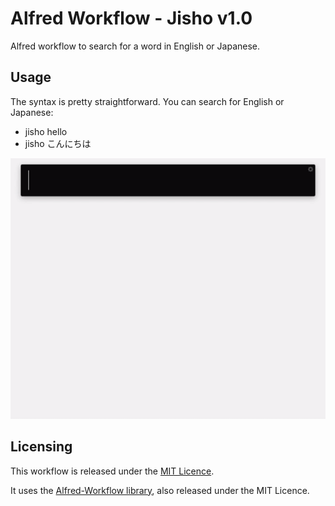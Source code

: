 Alfred Workflow - Jisho v1.0
==========================

Alfred workflow to search for a word in English or Japanese.

Usage
----------

The syntax is pretty straightforward. You can search for English or Japanese:

 - jisho hello
 - jisho こんにちは

![jisho screenshot](https://raw.githubusercontent.com/kylesezhi/alfred-jisho/master/jisho.gif "jisho screenshot")


## Licensing ##

This workflow is released under the [MIT Licence][licence].

It uses the [Alfred-Workflow library][aw], also released
under the MIT Licence.


[alfred2]: http://www.alfredforum.com/
[licence]: ./LICENCE.txt
[aw]: http://www.deanishe.net/alfred-workflow/
[aw-github]: https://github.com/deanishe/alfred-workflow/
